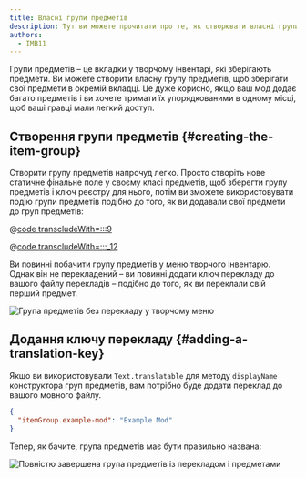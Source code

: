 ```yaml
---
title: Власні групи предметів
description: Тут ви можете прочитати про те, як створювати власні групи предметів.
authors:
  - IMB11
---
```


Групи предметів – це вкладки у творчому інвентарі, які зберігають предмети. Ви можете створити власну групу предметів, щоб зберігати свої предмети в окремій вкладці. Це дуже корисно, якщо ваш мод додає багато предметів і ви хочете тримати їх упорядкованими в одному місці, щоб ваші гравці мали легкий доступ.

## Створення групи предметів {#creating-the-item-group}

Створити групу предметів напрочуд легко. Просто створіть нове статичне фінальне поле у ​​своєму класі предметів, щоб зберегти групу предметів і ключ реєстру для нього, потім ви зможете використовувати подію групи предметів подібно до того, як ви додавали свої предмети до груп предметів:

@[code transcludeWith=:::9](@/reference/latest/src/main/java/com/example/docs/item/ModItems.java)

@[code transcludeWith=:::_12](@/reference/latest/src/main/java/com/example/docs/item/ModItems.java)

Ви повинні побачити групу предметів у меню творчого інвентарю. Однак він не перекладений – ви повинні додати ключ перекладу до вашого файлу перекладів – подібно до того, як ви переклали свій перший предмет.

![Група предметів без перекладу у творчому меню](/assets/develop/items/itemgroups_0.png)

## Додання ключу перекладу {#adding-a-translation-key}

Якщо ви використовували `Text.translatable` для методу `displayName` конструктора груп предметів, вам потрібно буде додати переклад до вашого мовного файлу.

```json
{
  "itemGroup.example-mod": "Example Mod"
}
```

Тепер, як бачите, група предметів має бути правильно названа:

![Повністю завершена група предметів із перекладом і предметами](/assets/develop/items/itemgroups_1.png)
